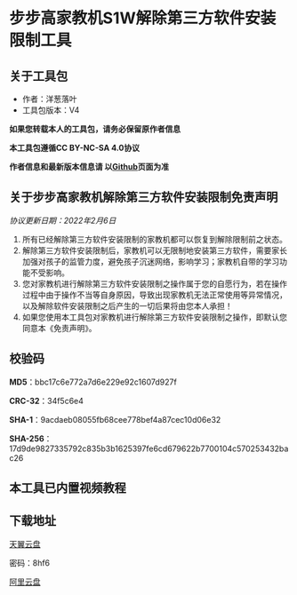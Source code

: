 # 步步高家教机S1W解除第三方软件安装限制工具

## 关于工具包
- 作者：洋葱落叶
- 工具包版本：V4

**如果您转载本人的工具包，请务必保留原作者信息**

**本工具包遵循CC BY-NC-SA 4.0协议**

**作者信息和最新版本信息请 以[Github](https://github.com/ycly2333/EEBBK_package_tool/blob/main/S1W.md)页面为准**

## 关于步步高家教机解除第三方软件安装限制免责声明
*协议更新日期：2022年2月6日*
1. 所有已经解除第三方软件安装限制的家教机都可以恢复到解除限制前之状态。
2. 解除第三方软件安装限制后，家教机可以无限制地安装第三方软件，需要家长加强对孩子的监管力度，避免孩子沉迷网络，影响学习；家教机自带的学习功能不受影响。
3. 您对家教机进行解除第三方软件安装限制之操作属于您的自愿行为，若在操作过程中由于操作不当等自身原因，导致出现家教机无法正常使用等异常情况，以及解除软件安装限制之后产生的一切后果将由您本人承担！
4. 如果您使用本工具包对家教机进行解除第三方软件安装限制之操作，即默认您同意本《免责声明》。

## 校验码
**MD5**：bbc17c6e772a7d6e229e92c1607d927f

**CRC-32**：34f5c6e4

**SHA-1**：9acdaeb08055fb68cee778bef4a87cec10d06e32

**SHA-256**：17d9de9827335792c835b3b1625397fe6cd679622b7700104c570253432bac26

## 本工具已内置视频教程

## 下载地址
[天翼云盘](https://eebbk.com.cn/s1w.html)

密码：8hf6

[阿里云盘](https://www.aliyundrive.com/s/p3hCwUjFWHw)
